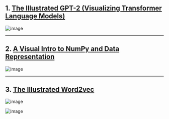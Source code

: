 
## 1. [The Illustrated GPT-2 (Visualizing Transformer Language Models)](https://jalammar.github.io/illustrated-gpt2/)

![image](https://github.com/hcysky/AI/assets/64795241/d939d137-09ee-4dbf-b7fb-0080bdf8ec3e)


-----------
## 2. [A Visual Intro to NumPy and Data Representation](https://jalammar.github.io/visual-numpy/)

![image](https://github.com/hcysky/AI/assets/64795241/efc467e5-b7ea-4637-a3b3-1577da615493)



---------
## 3. [The Illustrated Word2vec](https://jalammar.github.io/illustrated-word2vec/)


![image](https://github.com/hcysky/AI/assets/64795241/9ad85454-1f81-4a84-ae08-5ab1340300ab)

![image](https://github.com/hcysky/AI/assets/64795241/c6bb5c24-2fe6-4e0f-8399-db422ce64590)


